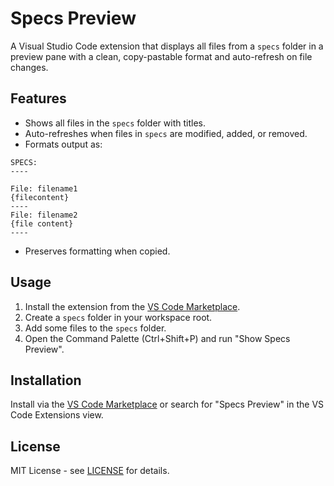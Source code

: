 # Specs Preview

A Visual Studio Code extension that displays all files from a `specs` folder in a preview pane with a clean, copy-pastable format and auto-refresh on file changes.

## Features

- Shows all files in the `specs` folder with titles.
- Auto-refreshes when files in `specs` are modified, added, or removed.
- Formats output as:
```
SPECS:
----

File: filename1
{filecontent}
----
File: filename2
{file content}
----
```
- Preserves formatting when copied.

## Usage

1. Install the extension from the [VS Code Marketplace](https://marketplace.visualstudio.com/items?itemName=tomlinford.specs-preview).
2. Create a `specs` folder in your workspace root.
3. Add some files to the `specs` folder.
4. Open the Command Palette (Ctrl+Shift+P) and run "Show Specs Preview".

## Installation

Install via the [VS Code Marketplace](https://marketplace.visualstudio.com/items?itemName=tomlinford.specs-preview) or search for "Specs Preview" in the VS Code Extensions view.

## License

MIT License - see [LICENSE](LICENSE) for details.